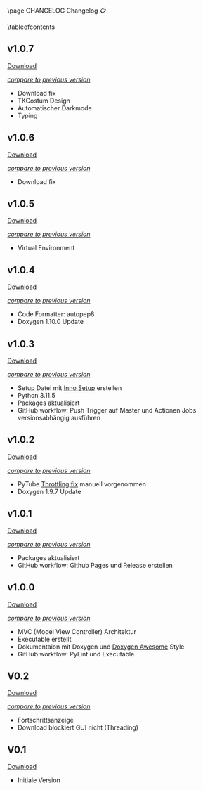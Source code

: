 \page CHANGELOG Changelog 📋️

\tableofcontents

## v1.0.7

[Download](https://github.com/timounger/YouTubeDownloader/releases/tag/v1.0.7)

_[compare to previous version](https://github.com/timounger/YouTubeDownloader/compare/v1.0.6...v1.0.7)_

- Download fix
- TKCostum Design
- Automatischer Darkmode
- Typing

## v1.0.6

[Download](https://github.com/timounger/YouTubeDownloader/releases/tag/v1.0.6)

_[compare to previous version](https://github.com/timounger/YouTubeDownloader/compare/v1.0.5...v1.0.6)_

- Download fix

## v1.0.5

[Download](https://github.com/timounger/YouTubeDownloader/releases/tag/v1.0.5)

_[compare to previous version](https://github.com/timounger/YouTubeDownloader/compare/v1.0.4...v1.0.5)_

- Virtual Environment

## v1.0.4

[Download](https://github.com/timounger/YouTubeDownloader/releases/tag/v1.0.4)

_[compare to previous version](https://github.com/timounger/YouTubeDownloader/compare/v1.0.3...v1.0.4)_

- Code Formatter: autopep8
- Doxygen 1.10.0 Update

## v1.0.3

[Download](https://github.com/timounger/YouTubeDownloader/releases/tag/v1.0.3)

_[compare to previous version](https://github.com/timounger/YouTubeDownloader/compare/v1.0.2...v1.0.3)_

- Setup Datei mit [Inno Setup](https://jrsoftware.org/isinfo.php) erstellen
- Python 3.11.5
- Packages aktualisiert
- GitHub workflow: Push Trigger auf Master und Actionen Jobs versionsabhängig ausführen

## v1.0.2

[Download](https://github.com/timounger/YouTubeDownloader/releases/tag/v1.0.2)

_[compare to previous version](https://github.com/timounger/YouTubeDownloader/compare/v1.0.1...v1.0.2)_

- PyTube [Throttling fix](https://github.com/pytube/pytube/pull/1716/files) manuell vorgenommen
- Doxygen 1.9.7 Update

## v1.0.1

[Download](https://github.com/timounger/YouTubeDownloader/releases/tag/v1.0.1)

_[compare to previous version](https://github.com/timounger/YouTubeDownloader/compare/v1.0.0...v1.0.1)_

- Packages aktualisiert
- GitHub workflow: Github Pages und Release erstellen

## v1.0.0

[Download](https://github.com/timounger/YouTubeDownloader/releases/tag/v1.0.0)

_[compare to previous version](https://github.com/timounger/YouTubeDownloader/compare/V0.2...v1.0.0)_

- MVC (Model View Controller) Architektur
- Executable erstellt
- Dokumentaion mit Doxygen und [Doxygen Awesome](https://jothepro.github.io/doxygen-awesome-css/) Style
- GitHub workflow: PyLint und Executable

## V0.2

[Download](https://github.com/timounger/YouTubeDownloader/releases/tag/V0.2)

_[compare to previous version](https://github.com/timounger/YouTubeDownloader/compare/V0.1...V0.2)_

- Fortschrittsanzeige
- Download blockiert GUI nicht (Threading)

## V0.1

[Download](https://github.com/timounger/YouTubeDownloader/releases/tag/V0.1)

- Initiale Version
